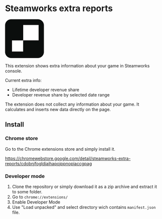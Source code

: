 # Steamworks extra reports

![Steamworks extra reports](assets/icon-128.png)

This extension shows extra information about your game in Steamworks console.

Current extra info:
- Lifetime developer revenue share
- Developer revenue share by selected date range

The extension does not collect any information about your game. It calculates and inserts new data directly on the page.

## Install

### Chrome store
Go to the Chrome extensions store and simply install it.

https://chromewebstore.google.com/detail/steamworks-extra-reports/cdobnjfogldjaihapojppnopiaccgpag

### Developer mode

1. Clone the repository or simply download it as a zip archive and extract it to some folder.
2. Go to `chrome://extensions/`
3. Enable Developer Mode
4. Use "Load unpacked" and select directory wich contains `manifest.json` file.
